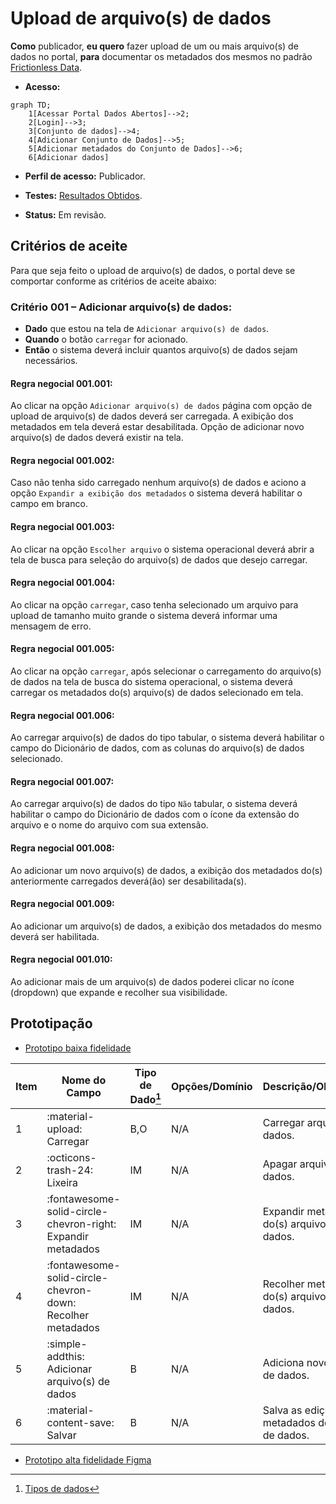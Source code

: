 # Upload de arquivo(s) de dados

**Como** publicador, **eu quero** fazer upload de um ou mais arquivo(s) de dados no portal, **para** documentar os metadados dos mesmos no padrão [Frictionless Data](https://specs.frictionlessdata.io/#overview).

- **Acesso:** 

```mermaid
graph TD;
    1[Acessar Portal Dados Abertos]-->2;
    2[Login]-->3;
    3[Conjunto de dados]-->4;
    4[Adicionar Conjunto de Dados]-->5;
    5[Adicionar metadados do Conjunto de Dados]-->6;
    6[Adicionar dados]
```
- **Perfil de acesso:** Publicador. 
- **Testes:** [Resultados Obtidos](../../testes/01_upload_de_arquivos_recursos_casos_de_teste/#resultados-obtidos).

- **Status:** Em revisão. 

## Critérios de aceite
Para que seja feito o upload de arquivo(s) de dados, o portal deve se comportar conforme as critérios de aceite abaixo:

### **Critério 001 – Adicionar arquivo(s) de dados:**
- **Dado** que estou na tela de `Adicionar arquivo(s) de dados`.
- **Quando** o botão `carregar` for acionado.
- **Então** o sistema deverá incluir quantos arquivo(s) de dados sejam necessários.

#### **Regra negocial 001.001**: 
Ao clicar na opção `Adicionar arquivo(s) de dados` página com opção de upload de arquivo(s) de dados deverá ser carregada. A exibição dos metadados em tela deverá estar desabilitada. Opção de adicionar novo arquivo(s) de dados deverá existir na tela.

#### **Regra negocial 001.002**:
Caso não tenha sido carregado nenhum arquivo(s) de dados e aciono a opção `Expandir a exibição dos metadados` o sistema deverá habilitar o campo em branco.

#### **Regra negocial 001.003**:
Ao clicar na opção `Escolher arquivo` o sistema operacional deverá abrir a tela de busca para seleção do arquivo(s) de dados que desejo carregar.

#### **Regra negocial 001.004**:
Ao clicar na opção `carregar`, caso tenha selecionado um arquivo para upload de tamanho muito grande o sistema deverá informar uma mensagem de erro.

#### **Regra negocial 001.005**: 
Ao clicar na opção `carregar`, após selecionar o carregamento do arquivo(s) de dados na tela de busca do sistema operacional, o sistema deverá carregar os metadados do(s) arquivo(s) de dados selecionado em tela.

#### **Regra negocial 001.006**:
Ao carregar arquivo(s) de dados do tipo tabular, o sistema deverá habilitar o campo do Dicionário de dados, com as colunas do arquivo(s) de dados selecionado.  

#### **Regra negocial 001.007**:
Ao carregar arquivo(s) de dados do tipo `Não` tabular, o sistema deverá habilitar o campo do Dicionário de dados com o ícone da extensão do arquivo e o nome do arquivo com sua extensão.

#### **Regra negocial 001.008**:
Ao adicionar um novo arquivo(s) de dados, a exibição dos metadados do(s) anteriormente carregados deverá(ão) ser desabilitada(s). 

#### **Regra negocial 001.009**:
Ao adicionar um arquivo(s) de dados, a exibição dos metadados do mesmo deverá ser habilitada.

#### **Regra negocial 001.010**:
Ao adicionar mais de um arquivo(s) de dados poderei clicar no ícone (dropdown) que expande e recolher sua visibilidade.

## Prototipação

- [Prototipo baixa fidelidade](/assets/pdfs/prototipo_telas_ckan.pdf)

| Item |                        Nome do Campo                        | Tipo de Dado[^1] | Opções/Domínio |     Descrição/Observações      |
|------|-------------------------------------------------------------|------------------|----------------|--------------------------------|
|    1 | :material-upload: Carregar| B,O| N/A| Carregar arquivo(s) de dados.            |
|    2 | :octicons-trash-24: Lixeira| IM| N/A| Apagar arquivo(s) de dados.       |
|    3 | :fontawesome-solid-circle-chevron-right: Expandir metadados | IM              | N/A            | Expandir metadados do(s) arquivo(s) de dados. |
|    4 | :fontawesome-solid-circle-chevron-down: Recolher metadados  | IM              | N/A            | Recolher metadados do(s) arquivo(s) de dados. |
|    5 | :simple-addthis: Adicionar arquivo(s) de dados  | B  | N/A  | Adiciona novo arquivo(s) de dados.   |
|    6 | :material-content-save: Salvar          | B                  | N/A            | Salva as edições dos metadados do arquivo(s) de dados.   |

- [Prototipo alta fidelidade Figma](https://www.figma.com/proto/X0SZVAiL6Auf6pqssoewnn/SEPLAG-CKAN?node-id=2%3A387&scaling=min-zoom&page-id=2%3A387&starting-point-node-id=217%3A1115) 

[^1]: [Tipos de dados](../../modelos/tipos_dado_formulario_html.md)
